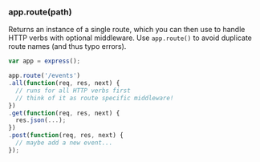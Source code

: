 <h3 id='app.route'>app.route(path)</h3>

Returns an instance of a single route, which you can then use to handle HTTP verbs with optional middleware.
Use `app.route()` to avoid duplicate route names (and thus typo errors).

```js
var app = express();

app.route('/events')
.all(function(req, res, next) {
  // runs for all HTTP verbs first
  // think of it as route specific middleware!
})
.get(function(req, res, next) {
  res.json(...);
})
.post(function(req, res, next) {
  // maybe add a new event...
});
```
